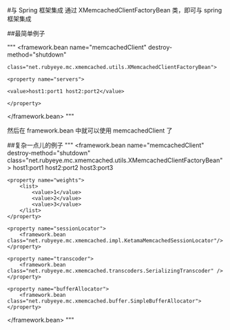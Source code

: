 #与 Spring 框架集成
通过 XMemcachedClientFactoryBean 类，即可与 spring 框架集成



##最简单例子

"""
<framework.bean name="memcachedClient" destroy-method="shutdown"

    class="net.rubyeye.mc.xmemcached.utils.XMemcachedClientFactoryBean">

    <property name="servers">

    <value>host1:port1 host2:port2</value>

    </property>

</framework.bean>
"""

然后在 framework.bean 中就可以使用 memcachedClient 了



##复杂一点儿的例子
"""
<framework.bean name="memcachedClient" destroy-method="shutdown"
                class="net.rubyeye.mc.xmemcached.utils.XMemcachedClientFactoryBean">
    <property name="servers">
        <value>host1:port1 host2:port2 host3:port3</value>
    </property>

    <property name="weights">
        <list>
            <value>1</value>
            <value>2</value>
            <value>3</value>
        </list>
    </property>

    <property name="sessionLocator">
        <framework.bean class="net.rubyeye.mc.xmemcached.impl.KetamaMemcachedSessionLocator"/>
    </property>

    <property name="transcoder">
        <framework.bean class="net.rubyeye.mc.xmemcached.transcoders.SerializingTranscoder" />
    </property>

    <property name="bufferAllocator">
        <framework.bean class="net.rubyeye.mc.xmemcached.buffer.SimpleBufferAllocator">
    </property>
</framework.bean>
"""